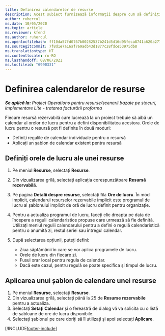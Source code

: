 ```yaml
---
title: Definirea calendarelor de resurse
description: Acest subiect furnizează informații despre cum să definiți calendarele orelor de lucru pentru resurse în Project Operations.
author: ruhercul
ms.date: 10/05/2020
ms.topic: article
ms.reviewer: kfend
ms.author: ruhercul
ms.openlocfilehash: ff10da57fd0767b00282537b241d5d16d95feca8741a620a277306bd8aa53ce5
ms.sourcegitcommit: 7f8d1e7a16af769adb43d1877c28fdce53975db8
ms.translationtype: HT
ms.contentlocale: ro-RO
ms.lasthandoff: 08/06/2021
ms.locfileid: "6990331"
---
```

# <a name="define-resource-calendars"></a>Definirea calendarelor de resurse

_**Se aplică la:** Project Operations pentru resurse/scenarii bazate pe stocuri, implementare Lite - tratarea facturării proforma_

Fiecare resursă rezervabilă care lucrează la un proiect trebuie să aibă un calendar al orelor de lucru pentru a defini disponibilitatea acestora. Orele de lucru pentru o resursă pot fi definite în două moduri: 

   - Definiți regulile de calendar individuale pentru o resursă
   - Aplicați un șablon de calendar existent pentru resursă

## <a name="define-a-resources-working-hours"></a>Definiți orele de lucru ale unei resurse

1. Pe meniul **Resurse**, selectați **Resurse**.
2. Din vizualizarea grilă, selectați aplicația corespunzătoare **Resursă rezervabilă**.
3. Pe pagina **Detalii despre resurse**, selectați fila **Ore de lucru**. În mod implicit, calendarul resurselor rezervabile implicit este programul de lucru al șablonului implicit de oră de lucru definit pentru organizație.
4. Pentru a actualiza programul de lucru, faceți clic dreapta pe data de începere a regulii calendaristice propuse care urmează să fie definită. Utilizați meniul regulii calendarului pentru a defini o regulă calendaristică pentru o anumită zi, restul seriei sau întregul calendar.
5. După selectarea opțiunii, puteți defini:

    - Ziua săptămânii în care se vor aplica programele de lucru.
    - Orele de lucru din fiecare zi.
    - Fusul orar local pentru regula de calendar.
    - Dacă este cazul, pentru regulă se poate specifica și timpul de lucru.

## <a name="applying-a-calendar-template-to-a-resource"></a>Aplicarea unui șablon de calendare unei resurse

1. Pe meniul **Resurse**, selectați **Resurse**.
2. Din vizualizarea grilă, selectați până la 25 de **Resurse rezervabile** pentru a actualiza.
3. Selectați **Setați Calendar** și o fereastră de dialog vă va solicita cu o listă de șabloane de ore de lucru disponibile.
4. Selectați șablonul pe care doriți să îl utilizați și apoi selectați **Aplicare**.


[!INCLUDE[footer-include](../includes/footer-banner.md)]